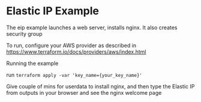# Elastic IP Example

The eip example launches a web server, installs nginx. It also creates security group 

To run, configure your AWS provider as described in https://www.terraform.io/docs/providers/aws/index.html

Running the example

run `terraform apply -var 'key_name={your_key_name}'` 

Give couple of mins for userdata to install nginx, and then type the Elastic IP from outputs in your browser and see the nginx welcome page
